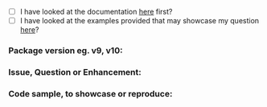 - [ ] I have looked at the documentation [here](https://pkg.go.dev/github.com/3JoB/validator#section-documentation) first?
- [ ] I have looked at the examples provided that may showcase my question [here](/_examples)?

### Package version eg. v9, v10: 



### Issue, Question or Enhancement:



### Code sample, to showcase or reproduce:

```go

```
